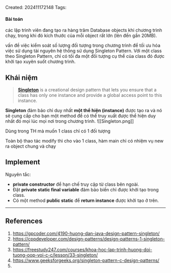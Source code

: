 Created: 202411172148
Tags: 

#### Bài toán 
các lập trình viên đang tạo ra hàng trăm Database objects khi chương trình chạy, trong khi đó kích thước của mỗi object rất lớn (lên đến gần 20MB).

vấn đề việc kiểm soát số lượng đối tượng trong chương trình để tối ưu hóa việc sử dụng tài nguyên hệ thống sử dụng Singleton Pattern. Với một class theo Singleton Pattern, chỉ có tối đa một đối tượng cụ thể của class đó được khởi tạo xuyên suốt chương trình.

## Khái niệm
> [**Singleton**](https://en.wikipedia.org/wiki/Singleton_pattern) is a creational design pattern that lets you ensure that a class has only one instance and provide a global access point to this instance.

**Singleton** đảm bảo chỉ duy nhất **một thể hiện (instance)** được tạo ra và nó sẽ cung cấp cho bạn một method để có thể truy xuất được thể hiện duy nhất đó mọi lúc mọi nơi trong chương trình. 
![[Singleton.png]]

Dùng trong TH mà muốn 1 class chỉ có 1 đối tượng

Toàn bộ thao tác modify thì cho vào 1 class, hàm main chỉ có nhiệm vụ new ra object chung và chạy 
## Implement
Nguyên tắc:
- **private constructor** để hạn chế truy cập từ class bên ngoài.
- Đặt **private static final variable** đảm bảo biến chỉ được khởi tạo trong class.
- Có một method **public static** để **return instance** được khởi tạo ở trên.



-----
## References
1. https://gpcoder.com/4190-huong-dan-java-design-pattern-singleton/
2. https://cppdeveloper.com/design-patterns/design-patterns-1-singleton-pattern/
3. https://freestudy247.com/courses/khoa-hoc-lap-trinh-huong-doi-tuong-oop-voi-c-c/lesson/33-singleton/
4. https://www.geeksforgeeks.org/singleton-pattern-c-design-patterns/
5. 
